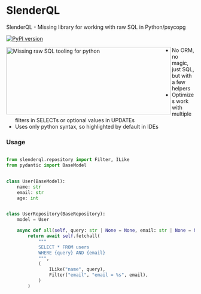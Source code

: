 # SlenderQL
SlenderQL - Missing library for working with raw SQL in Python/psycopg

[![PyPI version](https://img.shields.io/pypi/v/slenderql.svg)](https://pypi.org/project/slenderql/)

<img align="left" width="440" height="180" alt="Missing raw SQL tooling for python" src="https://github.com/user-attachments/assets/7f714119-e764-4427-b1b4-43051ead4a17" />

- No ORM, no magic, just SQL, but with a few helpers
- Optimizes work with multiple filters in SELECTs or optional values in UPDATEs
- Uses only python syntax, so highlighted by default in IDEs

### Usage

```python

from slenderql.repository import Filter, ILike
from pydantic import BaseModel


class User(BaseModel):
    name: str
    email: str
    age: int


class UserRepository(BaseRepository):
    model = User

    async def all(self, query: str | None = None, email: str | None = None) -> list[User]:
        return await self.fetchall(
            """
            SELECT * FROM users
            WHERE {query} AND {email}
            """,
            (
                ILike("name", query),
                Filter("email", "email = %s", email),
            )
        )
```
